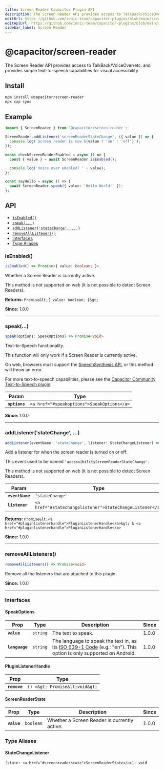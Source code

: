 ```yaml
---
title: Screen Reader Capacitor Plugin API
description: The Screen Reader API provides access to TalkBack/VoiceOver/etc. and provides simple text-to-speech capabilities for visual accessibility.
editUrl: https://github.com/ionic-team/capacitor-plugins/blob/main/screen-reader/README.md
editApiUrl: https://github.com/ionic-team/capacitor-plugins/blob/main/screen-reader/src/definitions.ts
sidebar_label: Screen Reader
---
```


# @capacitor/screen-reader

The Screen Reader API provides access to TalkBack/VoiceOver/etc. and provides simple text-to-speech capabilities for visual accessibility.

## Install

```bash
npm install @capacitor/screen-reader
npx cap sync
```

## Example

```typescript
import { ScreenReader } from '@capacitor/screen-reader';

ScreenReader.addListener('screenReaderStateChange', ({ value }) => {
  console.log(`Screen reader is now ${value ? 'on' : 'off'}`);
});

const checkScreenReaderEnabled = async () => {
  const { value } = await ScreenReader.isEnabled();

  console.log('Voice over enabled? ' + value);
};

const sayHello = async () => {
  await ScreenReader.speak({ value: 'Hello World!' });
};
```

## API

<docgen-index>

* [`isEnabled()`](#isenabled)
* [`speak(...)`](#speak)
* [`addListener('stateChange', ...)`](#addlistenerstatechange)
* [`removeAllListeners()`](#removealllisteners)
* [Interfaces](#interfaces)
* [Type Aliases](#type-aliases)

</docgen-index>

<docgen-api>


### isEnabled()

```typescript
isEnabled() => Promise<{ value: boolean; }>
```

Whether a Screen Reader is currently active.

This method is not supported on web (it is not possible to detect Screen
Readers).

**Returns:** `Promise&lt;{ value: boolean; }&gt;`

**Since:** 1.0.0

--------------------


### speak(...)

```typescript
speak(options: SpeakOptions) => Promise<void>
```

Text-to-Speech functionality.

This function will only work if a Screen Reader is currently active.

On web, browsers must support the [SpeechSynthesis
API](https://developer.mozilla.org/en-US/docs/Web/API/SpeechSynthesis), or
this method will throw an error.

For more text-to-speech capabilities, please see the [Capacitor Community
Text-to-Speech
plugin](https://github.com/capacitor-community/text-to-speech).

| Param         | Type                                                  |
| ------------- | ----------------------------------------------------- |
| **`options`** | `<a href="#speakoptions">SpeakOptions</a>` |

**Since:** 1.0.0

--------------------


### addListener('stateChange', ...)

```typescript
addListener(eventName: 'stateChange', listener: StateChangeListener) => Promise<PluginListenerHandle> & PluginListenerHandle
```

Add a listener for when the screen reader is turned on or off.

This event used to be named `'accessibilityScreenReaderStateChange'`.

This method is not supported on web (it is not possible to detect Screen
Readers).

| Param           | Type                                                                |
| --------------- | ------------------------------------------------------------------- |
| **`eventName`** | `'stateChange'`                                          |
| **`listener`**  | `<a href="#statechangelistener">StateChangeListener</a>` |

**Returns:** `Promise&lt;<a href="#pluginlistenerhandle">PluginListenerHandle</a>&gt; & <a href="#pluginlistenerhandle">PluginListenerHandle</a>`

**Since:** 1.0.0

--------------------


### removeAllListeners()

```typescript
removeAllListeners() => Promise<void>
```

Remove all the listeners that are attached to this plugin.

**Since:** 1.0.0

--------------------


### Interfaces


#### SpeakOptions

| Prop           | Type                | Description                                                                                                                                                               | Since |
| -------------- | ------------------- | ------------------------------------------------------------------------------------------------------------------------------------------------------------------------- | ----- |
| **`value`**    | `string` | The text to speak.                                                                                                                                                        | 1.0.0 |
| **`language`** | `string` | The language to speak the text in, as its [ISO 639-1 Code](https://en.wikipedia.org/wiki/List_of_ISO_639-1_codes) (e.g.: "en"). This option is only supported on Android. | 1.0.0 |


#### PluginListenerHandle

| Prop         | Type                                      |
| ------------ | ----------------------------------------- |
| **`remove`** | `() =&gt; Promise&lt;void&gt;` |


#### ScreenReaderState

| Prop        | Type                 | Description                                  | Since |
| ----------- | -------------------- | -------------------------------------------- | ----- |
| **`value`** | `boolean` | Whether a Screen Reader is currently active. | 1.0.0 |


### Type Aliases


#### StateChangeListener

`(state: <a href="#screenreaderstate">ScreenReaderState</a>): void`

</docgen-api>